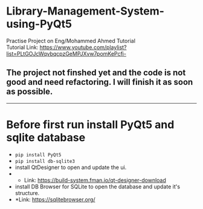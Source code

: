 # Library-Management-System-using-PyQt5
Practise Project on Eng/Mohammed Ahmed Tutorial  
Tutorial Link: https://www.youtube.com/playlist?list=PLtGOJcWqvbqcpzGeMPJXvw7pomKePcfi-

## The project not finshed yet and the code is not good and need refactoring. I will finish it as soon as possible.
---
# Before first run install PyQt5 and sqlite database
* ```pip install PyQt5```
* ```pip install db-sqlite3```
* install QtDesigner to open and update the ui.
* * Link: https://build-system.fman.io/qt-designer-download
* install DB Browser for SQLite to open the database and update it's structure.
* *Link: https://sqlitebrowser.org/
